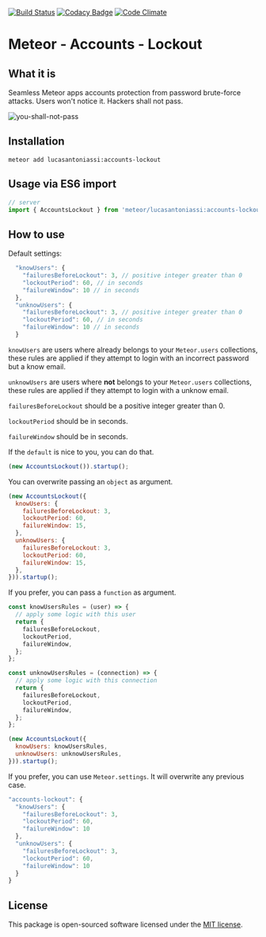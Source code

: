 [![Build Status](https://travis-ci.org/LucasAntoniassi/meteor-accounts-lockout.svg?branch=master)](https://travis-ci.org/LucasAntoniassi/meteor-accounts-lockout)
[![Codacy Badge](https://api.codacy.com/project/badge/Grade/8ce60fa7e2c24891b9bdfc3b65433d23)](https://www.codacy.com/app/lucasantoniassi/meteor-accounts-lockout?utm_source=github.com&amp;utm_medium=referral&amp;utm_content=LucasAntoniassi/meteor-accounts-lockout&amp;utm_campaign=Badge_Grade)
[![Code Climate](https://codeclimate.com/github/LucasAntoniassi/meteor-accounts-lockout/badges/gpa.svg)](https://codeclimate.com/github/LucasAntoniassi/meteor-accounts-lockout)

# Meteor - Accounts - Lockout

## What it is

Seamless Meteor apps accounts protection from password brute-force attacks.
Users won't notice it. Hackers shall not pass.

![you-shall-not-pass](https://cloud.githubusercontent.com/assets/3399956/9023729/007dd2a2-38b1-11e5-807a-b81c6ce00c80.jpg)

## Installation

```
meteor add lucasantoniassi:accounts-lockout
```

## Usage via ES6 import

```javascript
// server
import { AccountsLockout } from 'meteor/lucasantoniassi:accounts-lockout';
```

## How to use

Default settings:

```javascript
  "knowUsers": {
    "failuresBeforeLockout": 3, // positive integer greater than 0
    "lockoutPeriod": 60, // in seconds
    "failureWindow": 10 // in seconds
  },
  "unknowUsers": {
    "failuresBeforeLockout": 3, // positive integer greater than 0
    "lockoutPeriod": 60, // in seconds
    "failureWindow": 10 // in seconds
  }
```

`knowUsers` are users where already belongs to your `Meteor.users` collections,
these rules are applied if they attempt to login with an incorrect password but a know email.

`unknowUsers` are users where **not** belongs to your `Meteor.users` collections,
these rules are applied if they attempt to login with a unknow email.

`failuresBeforeLockout` should be a positive integer greater than 0.

`lockoutPeriod` should be in seconds.

`failureWindow` should be in seconds.

If the `default` is nice to you, you can do that.

```javascript
(new AccountsLockout()).startup();
```

You can overwrite passing an `object` as argument.

```javascript
(new AccountsLockout({
  knowUsers: {
    failuresBeforeLockout: 3,
    lockoutPeriod: 60,
    failureWindow: 15,
  },
  unknowUsers: {
    failuresBeforeLockout: 3,
    lockoutPeriod: 60,
    failureWindow: 15,
  },
})).startup();
```

If you prefer, you can pass a `function` as argument.

```javascript
const knowUsersRules = (user) => {
  // apply some logic with this user
  return {
    failuresBeforeLockout,
    lockoutPeriod,
    failureWindow,
  };
};

const unknowUsersRules = (connection) => {
  // apply some logic with this connection
  return {
    failuresBeforeLockout,
    lockoutPeriod,
    failureWindow,
  };
};

(new AccountsLockout({
  knowUsers: knowUsersRules,
  unknowUsers: unknowUsersRules,
})).startup();
```

If you prefer, you can use `Meteor.settings`. It will overwrite any previous case.

```javascript
"accounts-lockout": {
  "knowUsers": {
    "failuresBeforeLockout": 3,
    "lockoutPeriod": 60,
    "failureWindow": 10
  },
  "unknowUsers": {
    "failuresBeforeLockout": 3,
    "lockoutPeriod": 60,
    "failureWindow": 10
  }
}
```

## License

This package is open-sourced software licensed under the [MIT license](http://opensource.org/licenses/MIT).

